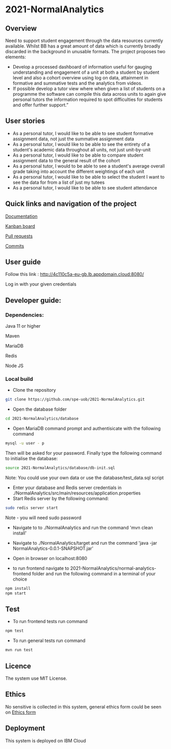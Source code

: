 # 2021-NormalAnalytics

## Overview
Need to support student engagement through the data resources currently available.
Whilst BB has a great amount of data which is currently broadly discarded in the background in unusable
formats.
The project proposes two elements:
 - Develop a processed dashboard of information useful for gauging
understanding and engagement of a unit at both a student by student level and also a cohort overview using
log on data, attainment in formative and summative tests and the analytics from videos.
 - If possible develop a tutor view where when given a list of students on a programme the software can
compile this data across units to again give personal tutors the information required to spot difficulties
for students and offer further support.”

## User stories

 - As a personal tutor, I would like to be able to see student formative assignment data, not just the summative assignment data 
 - As a personal tutor, I would like to be able to see the entirety of a student's academic data throughout all units, not just unit-by-unit 
 - As a personal tutor, I would like to be able to compare student assignment data to the general result of the cohort 
 - As a personal tutor, I would to be able to see a student's average overall grade taking into account the different weightings of each unit 
 - As a personal tutor, I would like to be able to select the student I want to see the data for from a list of just my tutees
 - As a personal tutor, I would like to be able to see student attendance
## Quick links and navigation of the project
 [Documentation](https://github.com/spe-uob/2021-NormalAnalytics/tree/main/docs)
 
[Kanban board](https://github.com/spe-uob/2021-NormalAnalytics/projects)

[Pull requests](https://github.com/spe-uob/2021-NormalAnalytics/pulls)

[Commits](https://github.com/spe-uob/2021-NormalAnalytics/commits)

## User guide

Follow this link : http://4c110c5a-eu-gb.lb.appdomain.cloud:8080/

Log in with your given credentials 

## Developer guide:
### Dependencies:

Java 11 or higher

Maven 

MariaDB

Redis

Node JS

### Local build

- Clone the repository 
```sh 
git clone https://github.com/spe-uob/2021-NormalAnalytics.git
```
- Open the database folder

```sh 
cd 2021-NormalAnalytics/database
```
- Open MariaDB command prompt and authentisicate with the following command
```sh 
mysql -u user - p 
```
Then will be asked for your password. Finally type the following command to initialise the database: 
```sh 
source 2021-NormalAnalytics/database/db-init.sql 
```

Note: You could use your own data or use the database/test_data.sql script

- Enter your database and Redis server credentials in ./NormalAnalytics/src/main/resources/application.properties
- Start Redis server by the following command:
```sh 
sudo redis server start
```
Note - you will need sudo password
- Navigate to to ./NormalAnalytics and run the command 'mvn clean install'

- Navigate to ./NormalAnalytics/target and run the command 'java -jar NormalAnalytics-0.0.1-SNAPSHOT.jar'

- Open in browser on localhost:8080
- to run frontend navigate to 2021-NormalAnalytics/normal-analytics-frontend folder and run the following command in a terminal of your choice
```sh 
npm install
npm start
```
## Test

- To run frontend tests run command 
```sh 
npm test
```
- To run general tests run command
```sh 
mvn run test
```
## Licence
The system use MIT License. 
## Ethics
No sensitive is collected in this system, general ethics form could be seen on [Ethics form](https://github.com/spe-uob/2021-NormalAnalytics/tree/main/docs)
## Deployment
This system is deployed on IBM Cloud



